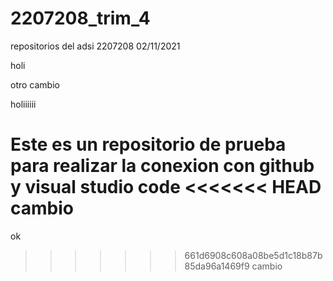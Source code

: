 # 2207208_trim_4
repositorios del adsi 2207208
02/11/2021

holi 

otro cambio 

holiiiiii



Este es un repositorio de prueba para realizar la conexion con github y visual studio code
<<<<<<< HEAD
cambio
=======


ok
>>>>>>> 661d6908c608a08be5d1c18b87b85da96a1469f9
cambio